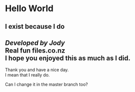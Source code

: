 # Hello World  
## I exist because I do  
*Developed by Jody*  
**Real fun files.co.nz**  
I hope you enjoyed this as much as I did.  
---   
Thank you and have a nice day.  
I mean that I really do.  

Can I change it in the master branch too?  


